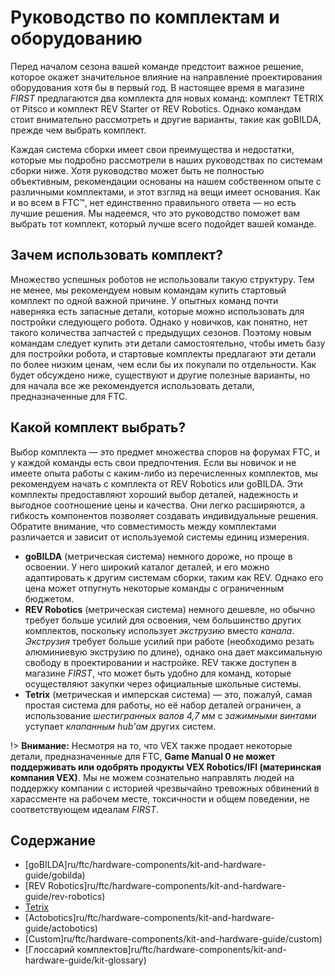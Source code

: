 # Руководство по комплектам и оборудованию

Перед началом сезона вашей команде предстоит важное решение, которое окажет значительное влияние на направление проектирования оборудования хотя бы в первый год. В настоящее время в магазине *FIRST* предлагаются два комплекта для новых команд: комплект TETRIX от Pitsco и комплект REV Starter от REV Robotics. Однако командам стоит внимательно рассмотреть и другие варианты, такие как goBILDA, прежде чем выбрать комплект.

Каждая система сборки имеет свои преимущества и недостатки, которые мы подробно рассмотрели в наших руководствах по системам сборки ниже. Хотя руководство может быть не полностью объективным, рекомендации основаны на нашем собственном опыте с различными комплектами, и этот взгляд на вещи имеет основания. Как и во всем в FTC™, нет единственно правильного ответа — но есть лучшие решения. Мы надеемся, что это руководство поможет вам выбрать тот комплект, который лучше всего подойдет вашей команде.

## Зачем использовать комплект?

Множество успешных роботов не использовали такую структуру. Тем не менее, мы рекомендуем новым командам купить стартовый комплект по одной важной причине. У опытных команд почти наверняка есть запасные детали, которые можно использовать для постройки следующего робота. Однако у новичков, как понятно, нет такого количества запчастей с предыдущих сезонов. Поэтому новым командам следует купить эти детали самостоятельно, чтобы иметь базу для постройки робота, и стартовые комплекты предлагают эти детали по более низким ценам, чем если бы их покупали по отдельности. Как будет обсуждено ниже, существуют и другие полезные варианты, но для начала все же рекомендуется использовать детали, предназначенные для FTC.

## Какой комплект выбрать?

Выбор комплекта — это предмет множества споров на форумах FTC, и у каждой команды есть свои предпочтения. Если вы новичок и не имеете опыта работы с каким-либо из перечисленных комплектов, мы рекомендуем начать с комплекта от REV Robotics или goBILDA. Эти комплекты предоставляют хороший выбор деталей, надежность и выгодное соотношение цены и качества. Они легко расширяются, а гибкость компонентов позволяет создавать индивидуальные решения. Обратите внимание, что совместимость между комплектами различается и зависит от используемой системы единиц измерения.

- **goBILDA** (метрическая система) немного дороже, но проще в освоении. У него широкий каталог деталей, и его можно адаптировать к другим системам сборки, таким как REV. Однако его цена может отпугнуть некоторые команды с ограниченным бюджетом.
- **REV Robotics** (метрическая система) немного дешевле, но обычно требует больше усилий для освоения, чем большинство других комплектов, поскольку использует *экструзию* вместо *канала*. *Экструзия* требует больше усилий при работе (необходимо резать алюминиевую экструзию по длине), однако она дает максимальную свободу в проектировании и настройке. REV также доступен в магазине *FIRST*, что может быть удобно для команд, которые осуществляют закупки через официальные школьные системы.
- **Tetrix** (метрическая и имперская система) — это, пожалуй, самая простая система для работы, но её набор деталей ограничен, а использование *шестигранных валов 4,7 мм* с *зажимными винтами* уступает *клапанным hub'ам* других систем.

!> **Внимание:** Несмотря на то, что VEX также продает некоторые детали, предназначенные для FTC, **Game Manual 0 не может поддерживать или одобрять продукты VEX Robotics/IFI (материнская компания VEX)**. Мы не можем сознательно направлять людей на поддержку компании с историей чрезвычайно тревожных обвинений в харассменте на рабочем месте, токсичности и общем поведении, не соответствующем идеалам *FIRST*.

## Содержание

- [goBILDA]ru/ftc/hardware-components/kit-and-hardware-guide/gobilda)
- [REV Robotics]ru/ftc/hardware-components/kit-and-hardware-guide/rev-robotics)
- [Tetrix](ru/docs/ftc/hardware-components/kit-and-hardware-guide/tetrix)
- [Actobotics]ru/ftc/hardware-components/kit-and-hardware-guide/actobotics)
- [Custom]ru/ftc/hardware-components/kit-and-hardware-guide/custom)
- [Глоссарий комплектов]ru/ftc/hardware-components/kit-and-hardware-guide/kit-glossary)